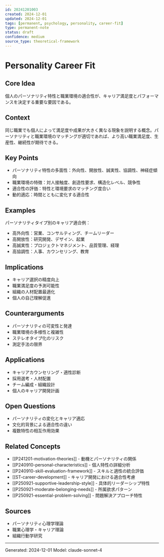 ```yaml
---
id: 20241201003
created: 2024-12-01
updated: 2024-12-01
tags: [permanent, psychology, personality, career-fit]
type: permanent-note
status: draft
confidence: medium
source_type: theoretical-framework
---
```


# Personality Career Fit

## Core Idea
個人のパーソナリティ特性と職業環境の適合性が、キャリア満足度とパフォーマンスを決定する重要な要因である。

## Context
同じ職業でも個人によって満足度や成果が大きく異なる現象を説明する概念。パーソナリティと職業環境のマッチングが適切であれば、より高い職業満足度、生産性、継続性が期待できる。

## Key Points
- パーソナリティ特性の多面性：外向性、開放性、誠実性、協調性、神経症傾向
- 職業環境の特徴：対人接触度、創造性要求、構造化レベル、競争性
- 適合性の評価：特性と環境要求のマッチング度合い
- 動的適応：時間とともに変化する適合性

## Examples
パーソナリティタイプ別のキャリア適合例：
- 高外向性：営業、コンサルティング、チームリーダー
- 高開放性：研究開発、デザイン、起業
- 高誠実性：プロジェクトマネジメント、品質管理、経理
- 高協調性：人事、カウンセリング、教育

## Implications
- キャリア選択の精度向上
- 職業満足度の予測可能性
- 組織の人材配置最適化
- 個人の自己理解促進

## Counterarguments
- パーソナリティの可変性と発達
- 職業環境の多様性と複雑性
- ステレオタイプ化のリスク
- 測定手法の限界

## Applications
- キャリアカウンセリング・適性診断
- 採用選考・人材配置
- チーム編成・組織設計
- 個人のキャリア開発計画

## Open Questions
- パーソナリティの変化とキャリア適応
- 文化的背景による適合性の違い
- 複数特性の相互作用効果

## Related Concepts
- [[P241201-motivation-theories]] - 動機とパーソナリティの関係
- [[P240910-personal-characteristics]] - 個人特性の詳細分析
- [[P240910-skill-evaluation-framework]] - スキルと適性の統合評価
- [[ST-career-development]] - キャリア開発における適合性考慮
- [[P250921-supportive-leadership-style]] - 具体的リーダーシップ特性
- [[P250921-moderate-belonging-needs]] - 所属欲求パターン
- [[P250921-essential-problem-solving]] - 問題解決アプローチ特性

## Sources
- パーソナリティ心理学理論
- 職業心理学・キャリア理論
- 組織行動学研究

---
Generated: 2024-12-01
Model: claude-sonnet-4